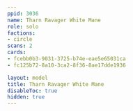 ```yaml
---
ppid: 3036
name: Tharn Ravager White Mane
role: solo
factions:
- circle
scans: 2
cards:
- fcebb0b3-9031-3725-b74e-eae5e65031ca
- fc125b72-8a10-3ca2-8f36-8ae17dde1936

layout: model
title: Tharn Ravager White Mane
disableToc: true
hidden: true
---
```


